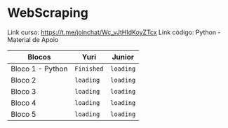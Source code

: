 # WebScraping

Link curso: https://t.me/joinchat/Wc_vJtHIdKoyZTcx
Link código: Python - Material de Apoio

| Blocos        |   Yuri   |  Junior  |
|---------------|----------|----------|
| Bloco 1 - Python      | `Finished`  | `loading` |
| Bloco 2       | `loading`  | `loading` |
| Bloco 3       | `loading`  | `loading` |
| Bloco 4       | `loading`  | `loading` |
| Bloco 5       | `loading`  | `loading` |

